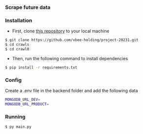 ### Scrape future data

### Installation

- First, clone [this repository](https://github.com/vbee-holding/project-20231.git) to your local machine

```bash
$ git clone https://github.com/vbee-holding/project-20231.git
$ cd crawls
$ cd crawl0
```

- Then, run the following command to install dependencies

```bash
$ pip install -r requirements.txt 
```

### Config

Create a .env file in the backend folder and add the following data

```bash
MONGODB_URL_DEV=
MONGODB_URL_PRODUCT=
```


### Running

```bash
$ py main.py
```
